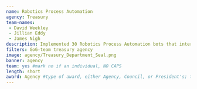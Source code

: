 ```yaml
---
name: Robotics Process Automation
agency: Treasury
team-names:
 - David Weekley
 - Jillian Eddy
 - James Nigh
description: Implemented 30 Robotics Process Automation bots that interact with financial management, procurement, travel, and human resource systems without human interaction. This has reduced processing time of associated tasks by more than 99%, increased processing capacity by more than 100 times, and improved accuracy by removing the potential for human error.
filters: GoG-team treasury agency
image: agency/Treasury_Department_Seal.png
banner: agency
team: yes #mark no if an individual, NO CAPS
length: short
award: Agency #type of award, either Agency, Council, or President's; this is case sensitive so make sure to match the options listed exactly. This section generates the format of the card
---
```

